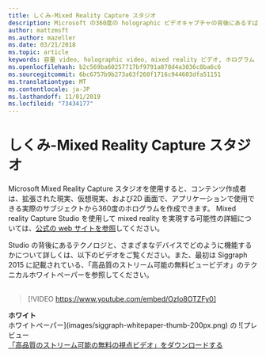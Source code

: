 ```yaml
---
title: しくみ-Mixed Reality Capture スタジオ
description: Microsoft の360度の holographic ビデオキャプチャの背後にあるすばらしいテクノロジについて説明します。
author: mattzmsft
ms.author: mazeller
ms.date: 03/21/2018
ms.topic: article
keywords: 容量 video, holographic video, mixed reality ビデオ, ホログラム
ms.openlocfilehash: b2c569ba60257717bf9791a878d4a3036c8ba6c6
ms.sourcegitcommit: 6bc6757b9b273a63f260f1716c944603dfa51151
ms.translationtype: MT
ms.contentlocale: ja-JP
ms.lasthandoff: 11/01/2019
ms.locfileid: "73434177"
---
```

# <a name="how-it-works---mixed-reality-capture-studios"></a>しくみ-Mixed Reality Capture スタジオ

Microsoft Mixed Reality Capture スタジオを使用すると、コンテンツ作成者は、拡張された現実、仮想現実、および2D 画面で、アプリケーションで使用できる実際のサブジェクトから360度のホログラムを作成できます。 Mixed reality Capture Studio を使用して mixed reality を実現する可能性の詳細については、[公式の web サイトを参照](https://www.microsoft.com//mixed-reality/capture-studios)してください。

Studio の背後にあるテクノロジと、さまざまなデバイスでどのように機能するかについて詳しくは、以下のビデオをご覧ください。また、最初は Siggraph 2015 に記載されている、「高品質のストリーム可能の無料ビュービデオ」のテクニカルホワイトペーパーを参照してください。
<br>
<br>
>[!VIDEO https://www.youtube.com/embed/OzIo8OTZFy0]


**ホワイト**<br>
ホワイトペーパー](images/siggraph-whitepaper-thumb-200px.png) の ![プレビュー<br>
[「高品質のストリーム可能の無料の視点ビデオ」をダウンロードする](images/high-quality-streamable-free-viewpoint-video.pdf)
